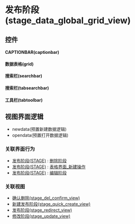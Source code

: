 # 发布阶段(stage_data_global_grid_view)  <!-- {docsify-ignore-all} -->



## 控件
#### CAPTIONBAR(captionbar)
#### 数据表格(grid)
#### 搜索栏(searchbar)
#### 搜索栏(tabsearchbar)
#### 工具栏(tabtoolbar)

## 视图界面逻辑
  * newdata(预置新建数据逻辑)
  * opendata(预置打开数据逻辑)


### 关联界面行为
  * [发布阶段(STAGE)](module/ProjMgmt/stage) : [删除阶段](module/ProjMgmt/stage#界面行为)
  * [发布阶段(STAGE)](module/ProjMgmt/stage) : [表格界面_新建操作](module/ProjMgmt/stage#界面行为)
  * [发布阶段(STAGE)](module/ProjMgmt/stage) : [编辑阶段](module/ProjMgmt/stage#界面行为)

### 关联视图
  * [确认删除(stage_del_confirm_view)](app/view/stage_del_confirm_view)
  * [新建发布阶段(stage_quick_create_view)](app/view/stage_quick_create_view)
  * [发布阶段(stage_redirect_view)](app/view/stage_redirect_view)
  * [修改阶段(stage_update_view)](app/view/stage_update_view)

<script>
 const { createApp } = Vue
  createApp({
    data() {
      return {

      }
    }
  }).use(ElementPlus).mount('#app')
</script>